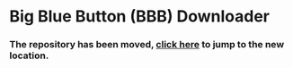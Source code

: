 # Big Blue Button (BBB) Downloader

 ### The repository has been moved, [click here](https://github.com/C0D3D3V/bbb-dl) to jump to the new location.  
